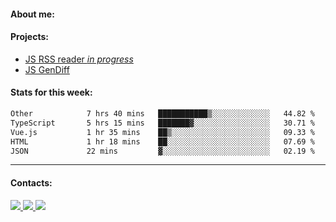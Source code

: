 #### About me:

#### Projects:
- [JS RSS reader *in progress*](https://github.com/GKoil/frontend-project-lvl3)
- [JS GenDiff](https://github.com/GKoil/GenDiff)

#### Stats for this week:
<!--START_SECTION:waka-->

```txt
Other            7 hrs 40 mins   ███████████▒░░░░░░░░░░░░░   44.82 %
TypeScript       5 hrs 15 mins   ███████▓░░░░░░░░░░░░░░░░░   30.71 %
Vue.js           1 hr 35 mins    ██▒░░░░░░░░░░░░░░░░░░░░░░   09.33 %
HTML             1 hr 18 mins    ██░░░░░░░░░░░░░░░░░░░░░░░   07.69 %
JSON             22 mins         ▓░░░░░░░░░░░░░░░░░░░░░░░░   02.19 %
```

<!--END_SECTION:waka-->
---
#### Contacts:

<a target='_blank' title='LinkedIn' href="https://www.linkedin.com/in/gkoil/">
  <img src="https://img.shields.io/badge/LinkedIn-0077B5?style=for-the-badge&logo=linkedin&logoColor=white" />
</a>
<a target='_blank' title='Telegram' href="https://t.me/gkoil">
  <img src="https://img.shields.io/badge/Telegram-2CA5E0?style=for-the-badge&logo=telegram&logoColor=white" />
</a>
<a target='_blank' title='Gmail' href="mailto: gk.grigorev@gmail.com">
  <img src="https://img.shields.io/badge/Gmail-D14836?style=for-the-badge&logo=gmail&logoColor=white" />
</a>

